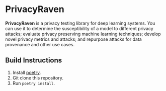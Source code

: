 # PrivacyRaven

**PrivacyRaven** is a privacy testing library for deep learning systems.
You can use it to determine the susceptibility of a model to different privacy attacks; evaluate privacy preserving machine learning techniques; develop novel privacy metrics and attacks; and repurpose attacks for data provenance and other use cases.

## Build Instructions
1. Install [poetry](https://python-poetry.org/docs/).
2. Git clone this repository.
3. Run `poetry install`.
